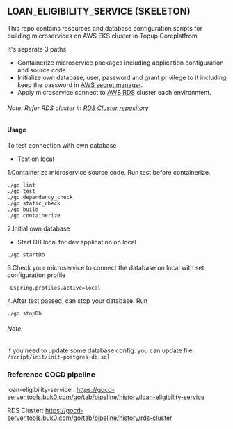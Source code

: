 ## LOAN_ELIGIBILITY_SERVICE (SKELETON)

This repo contains resources and database configuration scripts for building microservices on AWS EKS cluster in Topup Coreplatfrom

It's separate 3 paths 

- Containerize microservice packages including application configuration and source code.
- Initialize own database, user, password and grant privilege to it including keep the password in [AWS secret manager](https://docs.aws.amazon.com/secretsmanager/latest/userguide/intro.html).
- Apply microservice connect to [AWS RDS](https://docs.aws.amazon.com/AmazonRDS/latest/UserGuide/Welcome.html) cluster each environment.

###### Note: Refer RDS cluster in [RDS Cluster repository](https://gitlab.tools.buk0.com/core-platform/rds-cluster)

#### Usage

To test connection with own database

- Test on local

1.Containerize microservice source code. Run test before containerize.


    ./go lint
    ./go test
    ./go dependency_check
    ./go static_check
    ./go build
    ./go containerize



2.Initial own database
   - Start DB local for dev application on local

    ./go startDb


3.Check your microservice to connect the database on local with set configuration profile

`-Dspring.profiles.active=local`

4.After test passed, can stop your database. Run

    ./go stopDb


###### Note:

if you need to update some database config. you can update file `/script/init/init-postgres-db.sql`

### Reference GOCD pipeline

loan-eligibility-service : https://gocd-server.tools.buk0.com/go/tab/pipeline/history/loan-eligibility-service


RDS Cluster: https://gocd-server.tools.buk0.com/go/tab/pipeline/history/rds-cluster